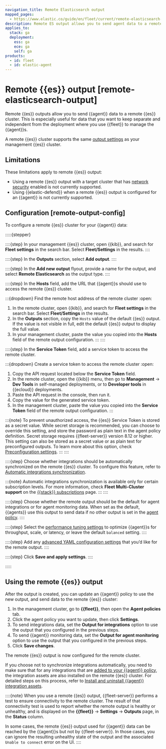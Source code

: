 ```yaml
---
navigation_title: Remote Elasticsearch output
mapped_pages:
  - https://www.elastic.co/guide/en/fleet/current/remote-elasticsearch-output.html
description: Remote ES output allows you to send agent data to a remote cluster, keeping data separate and independent from the deployment where you use Fleet.
applies_to:
  stack: ga
  deployment:
    ess: ga
    ece: ga
    self: ga
products:
  - id: fleet
  - id: elastic-agent
---
```


# Remote {{es}} output [remote-elasticsearch-output]

Remote {{es}} outputs allow you to send {{agent}} data to a remote {{es}} cluster. This is especially useful for data that you want to keep separate and independent from the deployment where you use {{fleet}} to manage the {{agent}}s.

A remote {{es}} cluster supports the same [output settings](/reference/fleet/es-output-settings.md) as your management {{es}} cluster.

## Limitations

These limitations apply to remote {{es}} output:

* Using a remote {{es}} output with a target cluster that has [network security](/deploy-manage/security/network-security.md) enabled is not currently supported.
* Using {{elastic-defend}} when a remote {{es}} output is configured for an {{agent}} is not currently supported.

## Configuration [remote-output-config]

To configure a remote {{es}} cluster for your {{agent}} data:

:::::{stepper}

::::{step}
In your management {{es}} cluster, open {{kib}}, and search for **Fleet settings** in the search bar. Select **Fleet/Settings** in the results.
::::

::::{step}
In the **Outputs** section, select **Add output**.
::::

::::{step}
In the **Add new output** flyout, provide a name for the output, and select **Remote Elasticsearch** as the output type.
::::

::::{step}
In the **Hosts** field, add the URL that {{agent}}s should use to access the remote {{es}} cluster.

:::{dropdown} Find the remote host address of the remote cluster
:open:
1. In the remote cluster, open {{kib}}, and search for **Fleet settings** in the search bar. Select **Fleet/Settings** in the results.
2. In the **Outputs** section, copy the `Hosts` value of the default {{es}} output. If the value is not visible in full, edit the default  {{es}} output to display the full value.
3. In your management cluster, paste the value you copied into the **Hosts** field of the remote output configuration.
:::
::::

::::{step}
In the **Service Token** field, add a service token to access the remote cluster.

:::{dropdown} Create a service token to access the remote cluster
:open:
1. Copy the API request located below the **Service Token** field.
2. In the remote cluster, open the {{kib}} menu, then go to **Management** → **Dev Tools** in self-managed deployments, or to **Developer tools** in {{ecloud}} deployments.
3. Paste the API request in the console, then run it.
4. Copy the value for the generated service token.
5. In the management cluster, paste the value you copied into the **Service Token** field of the remote output configuration.
:::

:::{note}
To prevent unauthorized access, the {{es}} Service Token is stored as a secret value. While secret storage is recommended, you can choose to override this setting, and store the password as plain text in the agent policy definition. Secret storage requires {{fleet-server}} version 8.12 or higher. This setting can also be stored as a secret value or as plain text for preconfigured outputs. To learn more about this option, check [Preconfiguration settings](kibana://reference/configuration-reference/fleet-settings.md#_preconfiguration_settings_for_advanced_use_cases).
:::
::::

::::{step}
Choose whether integrations should be automatically synchronized on the remote {{es}} cluster. To configure this feature, refer to [Automatic integrations synchronization](/reference/fleet/automatic-integrations-synchronization.md).

:::{note}
Automatic integrations synchronization is available only for certain subscription levels. For more information, check **Fleet Multi-Cluster support** on the [{{stack}} subscriptions](https://www.elastic.co/subscriptions) page.
:::
::::

::::{step}
Choose whether the remote output should be the default for agent integrations or for agent monitoring data. When set as the default, {{agents}} use this output to send data if no other output is set in the [agent policy](/reference/fleet/agent-policy.md).
::::

::::{step}
Select the [performance tuning settings](/reference/fleet/es-output-settings.md#es-output-settings-performance-tuning-settings) to optimize {{agent}}s for throughput, scale, or latency, or leave the default `balanced` setting.
::::

::::{step}
Add any [advanced YAML configuration settings](/reference/fleet/es-output-settings.md#es-output-settings-yaml-config) that you’d like for the remote output.
::::

::::{step}
Click **Save and apply settings**.
::::

:::::

## Using the remote {{es}} output

After the output is created, you can update an {{agent}} policy to use the new output, and send data to the remote {{es}} cluster:

1. In the management cluster, go to **{{fleet}}**, then open the **Agent policies** tab.
2. Click the agent policy you want to update, then click **Settings**.
3. To send integrations data, set the **Output for integrations** option to use the output that you configured in the previous steps.
4. To send {{agent}} monitoring data, set the **Output for agent monitoring** option to use the output that you configured in the previous steps.
5. Click **Save changes**.

The remote {{es}} output is now configured for the remote cluster.

If you choose not to synchronize integrations automatically, you need to make sure that for any integrations that are [added to your {{agent}} policy](/reference/fleet/add-integration-to-policy.md), the integration assets are also installed on the remote {{es}} cluster. For detailed steps on this process, refer to [Install and uninstall {{agent}} integration assets](/reference/fleet/install-uninstall-integration-assets.md).

::::{note}
When you use a remote {{es}} output, {{fleet-server}} performs a test to ensure connectivity to the remote cluster. The result of that connectivity test is used to report whether the remote output is healthy or unhealthy, and is displayed on the **{{fleet}}** → **Settings** → **Outputs** page, in the **Status** column.

In some cases, the remote {{es}} output used for {{agent}} data can be reached by the {{agent}}s but not by {{fleet-server}}. In those cases, you can ignore the resulting unhealthy state of the output and the associated `Unable to connect` error on the UI.
::::